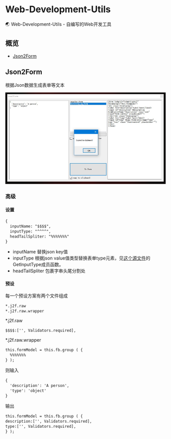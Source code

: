 # Web-Development-Utils
🌏 Web-Development-Utils - 自编写的Web开发工具

## 概览

* [Json2Form](#json2form)

## Json2Form
根据Json数据生成表单等文本

![json2form-img](https://raw.githubusercontent.com/cyf-gh/Web-Development-Utils/master/.res/json2form.jpg)

### 高级
#### 设置
```
{
  inputName: "$$$$",
  inputType: "^^^^",
  headTailSpliter: "%%%%%%%"
}
```
* inputName 替换json key值
* inputType 根据json value值类型替换表单type元素，见[这个源文件](https://github.com/cyf-gh/Web-Development-Utils/blob/master/src/WebUtils.Core/Json2Form.cs)的GetInputType成员函数。
* headTailSpliter 包裹字串头尾分割处

#### 预设
每一个预设方案有两个文件组成
```
*.j2f.raw
*.j2f.raw.wrapper
```

*.j2f.raw
```
$$$$:['', Validators.required],
```

*.j2f.raw.wrapper
```
this.formModel = this.fb.group ( {
  %%%%%%%
} );
```

则输入
```
{
  'description': 'A person',
  'type': 'object'
}
```
输出
```
this.formModel = this.fb.group ( {
description:['', Validators.required],
type:['', Validators.required],
} );
```
